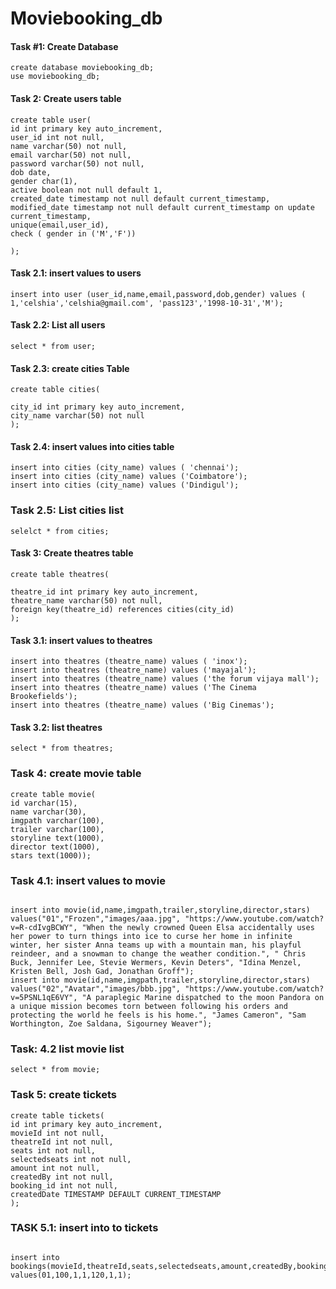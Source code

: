 # Moviebooking_db

#### Task #1: Create Database
```
create database moviebooking_db;
use moviebooking_db;

```
#### Task 2: Create users table
```
create table user(
id int primary key auto_increment,
user_id int not null,
name varchar(50) not null,
email varchar(50) not null,
password varchar(50) not null,
dob date,
gender char(1),
active boolean not null default 1,
created_date timestamp not null default current_timestamp,
modified_date timestamp not null default current_timestamp on update current_timestamp,
unique(email,user_id),
check ( gender in ('M','F'))

);

```

#### Task 2.1: insert values to users
```
insert into user (user_id,name,email,password,dob,gender) values ( 1,'celshia','celshia@gmail.com', 'pass123','1998-10-31','M');
```
#### Task 2.2: List all users
```
select * from user;
```

#### Task 2.3: create cities Table
```
create table cities(

city_id int primary key auto_increment,
city_name varchar(50) not null
);

``` 

#### Task 2.4: insert values into cities table
```
insert into cities (city_name) values ( 'chennai');
insert into cities (city_name) values ('Coimbatore');
insert into cities (city_name) values ('Dindigul');
```
### Task 2.5: List cities list
```
selelct * from cities;
```
#### Task 3: Create theatres table
```
create table theatres(

theatre_id int primary key auto_increment,
theatre_name varchar(50) not null,
foreign key(theatre_id) references cities(city_id)
);
```
#### Task 3.1: insert values to theatres
```
insert into theatres (theatre_name) values ( 'inox');
insert into theatres (theatre_name) values ('mayajal');
insert into theatres (theatre_name) values ('the forum vijaya mall');
insert into theatres (theatre_name) values ('The Cinema Brookefields');
insert into theatres (theatre_name) values ('Big Cinemas');
```
#### Task 3.2: list theatres
```
select * from theatres;

```
### Task 4: create movie table
```
create table movie(
id varchar(15),
name varchar(30),
imgpath varchar(100),
trailer varchar(100),
storyline text(1000),
director text(1000),
stars text(1000));

```
### Task 4.1: insert values to movie
```

insert into movie(id,name,imgpath,trailer,storyline,director,stars) values("01","Frozen","images/aaa.jpg", "https://www.youtube.com/watch?v=R-cdIvgBCWY", "When the newly crowned Queen Elsa accidentally uses her power to turn things into ice to curse her home in infinite winter, her sister Anna teams up with a mountain man, his playful reindeer, and a snowman to change the weather condition.", " Chris Buck, Jennifer Lee, Stevie Wermers, Kevin Deters", "Idina Menzel, Kristen Bell, Josh Gad, Jonathan Groff");
insert into movie(id,name,imgpath,trailer,storyline,director,stars) values("02","Avatar","images/bbb.jpg", "https://www.youtube.com/watch?v=5PSNL1qE6VY", "A paraplegic Marine dispatched to the moon Pandora on a unique mission becomes torn between following his orders and protecting the world he feels is his home.", "James Cameron", "Sam Worthington, Zoe Saldana, Sigourney Weaver");

```
### Task: 4.2 list movie list
```
select * from movie;

```
### Task 5: create tickets
```
create table tickets(
id int primary key auto_increment,
movieId int not null,
theatreId int not null,
seats int not null,
selectedseats int not null,
amount int not null,
createdBy int not null,
booking_id int not null,
createdDate TIMESTAMP DEFAULT CURRENT_TIMESTAMP 
);

```
### TASK 5.1: insert into to tickets
```

insert into bookings(movieId,theatreId,seats,selectedseats,amount,createdBy,booking_id) values(01,100,1,1,120,1,1);


```


